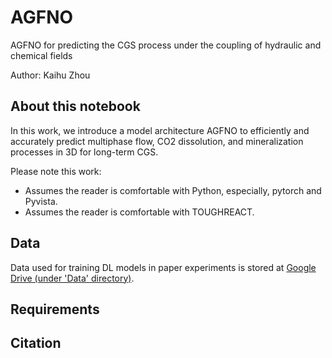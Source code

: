 # AGFNO

AGFNO for predicting the CGS process under the coupling of hydraulic and chemical fields

Author: Kaihu Zhou

## About this notebook

In this work, we introduce a model architecture AGFNO to efficiently and accurately predict multiphase flow, CO2 dissolution, and mineralization processes in 3D for long-term CGS.


Please note this work:
* Assumes the reader is comfortable with Python, especially, pytorch and Pyvista.
* Assumes the reader is comfortable with TOUGHREACT.


## Data
Data used for training DL models in paper experiments is stored at 
[Google Drive (under 'Data' directory)](https://drive.google.com/drive/folders/1WLub87JDkhBwp1NmdvIGH3Ap-d6xSE8m?usp=sharing).

## Requirements


## Citation



